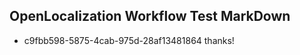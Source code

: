 ## OpenLocalization Workflow Test MarkDown
* c9fbb598-5875-4cab-975d-28af13481864 thanks!

<!--HONumber=Jul16_HO4-->


